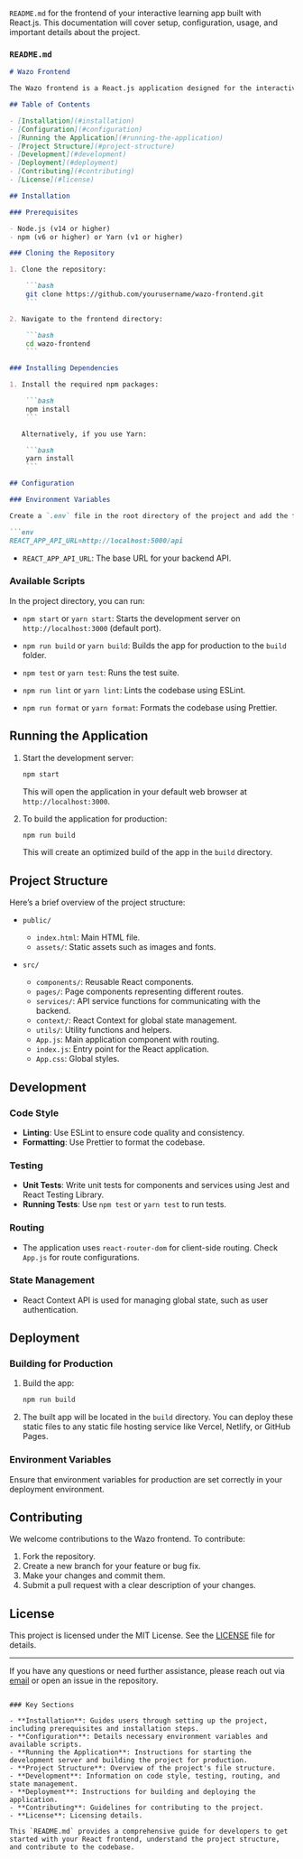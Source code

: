  `README.md` for the frontend of your interactive learning app built with React.js. This documentation will cover setup, configuration, usage, and important details about the project.

### `README.md`

```markdown
# Wazo Frontend

The Wazo frontend is a React.js application designed for the interactive learning app Wazo. It provides a user-friendly interface with features like quizzes, flashcards, and user authentication. This documentation provides details on how to set up, configure, and use the frontend.

## Table of Contents

- [Installation](#installation)
- [Configuration](#configuration)
- [Running the Application](#running-the-application)
- [Project Structure](#project-structure)
- [Development](#development)
- [Deployment](#deployment)
- [Contributing](#contributing)
- [License](#license)

## Installation

### Prerequisites

- Node.js (v14 or higher)
- npm (v6 or higher) or Yarn (v1 or higher)

### Cloning the Repository

1. Clone the repository:

    ```bash
    git clone https://github.com/yourusername/wazo-frontend.git
    ```

2. Navigate to the frontend directory:

    ```bash
    cd wazo-frontend
    ```

### Installing Dependencies

1. Install the required npm packages:

    ```bash
    npm install
    ```

   Alternatively, if you use Yarn:

    ```bash
    yarn install
    ```

## Configuration

### Environment Variables

Create a `.env` file in the root directory of the project and add the following environment variables:

```env
REACT_APP_API_URL=http://localhost:5000/api
```

- `REACT_APP_API_URL`: The base URL for your backend API.

### Available Scripts

In the project directory, you can run:

- `npm start` or `yarn start`: Starts the development server on `http://localhost:3000` (default port).

- `npm run build` or `yarn build`: Builds the app for production to the `build` folder.

- `npm test` or `yarn test`: Runs the test suite.

- `npm run lint` or `yarn lint`: Lints the codebase using ESLint.

- `npm run format` or `yarn format`: Formats the codebase using Prettier.

## Running the Application

1. Start the development server:

    ```bash
    npm start
    ```

   This will open the application in your default web browser at `http://localhost:3000`.

2. To build the application for production:

    ```bash
    npm run build
    ```

   This will create an optimized build of the app in the `build` directory.

## Project Structure

Here’s a brief overview of the project structure:

- `public/`
  - `index.html`: Main HTML file.
  - `assets/`: Static assets such as images and fonts.

- `src/`
  - `components/`: Reusable React components.
  - `pages/`: Page components representing different routes.
  - `services/`: API service functions for communicating with the backend.
  - `context/`: React Context for global state management.
  - `utils/`: Utility functions and helpers.
  - `App.js`: Main application component with routing.
  - `index.js`: Entry point for the React application.
  - `App.css`: Global styles.

## Development

### Code Style

- **Linting**: Use ESLint to ensure code quality and consistency.
- **Formatting**: Use Prettier to format the codebase.

### Testing

- **Unit Tests**: Write unit tests for components and services using Jest and React Testing Library.
- **Running Tests**: Use `npm test` or `yarn test` to run tests.

### Routing

- The application uses `react-router-dom` for client-side routing. Check `App.js` for route configurations.

### State Management

- React Context API is used for managing global state, such as user authentication.

## Deployment

### Building for Production

1. Build the app:

    ```bash
    npm run build
    ```

2. The built app will be located in the `build` directory. You can deploy these static files to any static file hosting service like Vercel, Netlify, or GitHub Pages.

### Environment Variables

Ensure that environment variables for production are set correctly in your deployment environment.

## Contributing

We welcome contributions to the Wazo frontend. To contribute:

1. Fork the repository.
2. Create a new branch for your feature or bug fix.
3. Make your changes and commit them.
4. Submit a pull request with a clear description of your changes.

## License

This project is licensed under the MIT License. See the [LICENSE](LICENSE) file for details.

---

If you have any questions or need further assistance, please reach out via [email](mailto:youremail@example.com) or open an issue in the repository.

```

### Key Sections

- **Installation**: Guides users through setting up the project, including prerequisites and installation steps.
- **Configuration**: Details necessary environment variables and available scripts.
- **Running the Application**: Instructions for starting the development server and building the project for production.
- **Project Structure**: Overview of the project's file structure.
- **Development**: Information on code style, testing, routing, and state management.
- **Deployment**: Instructions for building and deploying the application.
- **Contributing**: Guidelines for contributing to the project.
- **License**: Licensing details.

This `README.md` provides a comprehensive guide for developers to get started with your React frontend, understand the project structure, and contribute to the codebase. 